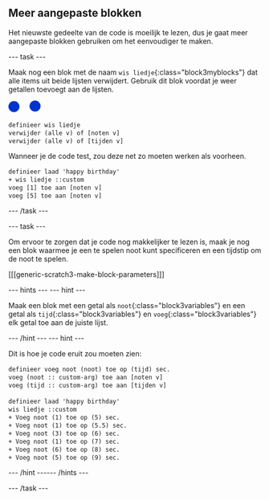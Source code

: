 ## Meer aangepaste blokken

Het nieuwste gedeelte van de code is moeilijk te lezen, dus je gaat meer aangepaste blokken gebruiken om het eenvoudiger te maken.

--- task ---

Maak nog een blok met de naam `wis liedje`{:class="block3myblocks"} dat alle items uit beide lijsten verwijdert. Gebruik dit blok voordat je weer getallen toevoegt aan de lijsten.

![noten sprite](images/note-sprite.png)

```blocks3
definieer wis liedje
verwijder (alle v) of [noten v]
verwijder (alle v) of [tijden v]
```

Wanneer je de code test, zou deze net zo moeten werken als voorheen.

```blocks3
definieer laad 'happy birthday'
+ wis liedje ::custom
voeg [1] toe aan [noten v]
voeg [5] toe aan [noten v]
```

--- /task ---

--- task ---

Om ervoor te zorgen dat je code nog makkelijker te lezen is, maak je nog een blok waarmee je een te spelen noot kunt specificeren en een tijdstip om de noot te spelen.

[[[generic-scratch3-make-block-parameters]]]

--- hints ---
 --- hint ---

Maak een blok met een getal als `noot`{:class="block3variables"} en een getal als `tijd`{:class="block3variables"} en `voeg`{:class="block3variables"} elk getal toe aan de juiste lijst.

--- /hint --- --- hint ---

Dit is hoe je code eruit zou moeten zien:

```blocks3
definieer voeg noot (noot) toe op (tijd) sec.
voeg (noot :: custom-arg) toe aan [noten v]
voeg (tijd :: custom-arg) toe aan [tijden v]

definieer laad 'happy birthday'
wis liedje ::custom
+ Voeg noot (1) toe op (5) sec.
+ Voeg noot (1) toe op (5.5) sec.
+ Voeg noot (3) toe op (6) sec.
+ Voeg noot (1) toe op (7) sec.
+ Voeg noot (6) toe op (8) sec.
+ Voeg noot (5) toe op (9) sec.
```

--- /hint ------ /hints ---

--- /task ---